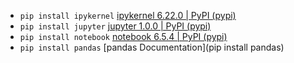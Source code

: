 - `pip install ipykernel` [ipykernel 6.22.0 | PyPI (pypi)](https://pypi.org/project/ipykernel/)
- `pip install jupyter` [jupyter 1.0.0 | PyPI (pypi)](https://pypi.org/project/jupyter/)
- `pip install notebook` [notebook 6.5.4 | PyPI (pypi)](https://pypi.org/project/notebook/)
- `pip install pandas` [pandas Documentation](pip install pandas)


